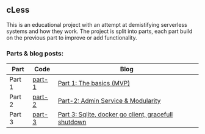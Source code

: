 ## cLess

This is an educational project with an attempt at demistifying serverless systems and how they work.
The project is split into parts, each part build on the previous part to improve or add functionality.


### Parts & blog posts:
| Part | Code | Blog |
|------|------|------|
| Part 1 | [part-1](/part-1) | [Part 1: The basics (MVP)](https://www.codereliant.io/build-your-own-serverless-part-1/) |
| Part 2 | [part-2](/part-2) | [Part-2: Admin Service & Modularity](https://www.codereliant.io/build-your-own-serverless-part-2/) |
| Part 3 | [part-3](/part-3) | [Part 3: Sqlite, docker go client, gracefull shutdown](https://www.codereliant.io/build-your-own-serverless-part-3/) |
